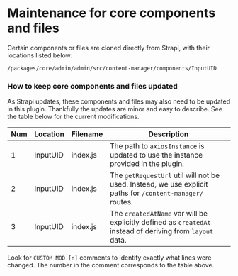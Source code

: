 # Maintenance for core components and files

Certain components or files are cloned directly from Strapi, with their locations listed below:

```
/packages/core/admin/admin/src/content-manager/components/InputUID
```

### How to keep core components and files updated

As Strapi updates, these components and files may also need to be updated in this plugin. Thankfully the updates are minor and easy to describe. See the table below for the current modifications.

| Num | Location | Filename | Description |
|-|-|-|-|
| 1 | InputUID | index.js | The path to `axiosInstance` is updated to use the instance provided in the plugin. |
| 2 | InputUID | index.js | The `getRequestUrl` util will not be used. Instead, we use explicit paths for `/content-manager/` routes. |
| 3 | InputUID | index.js | The `createdAtName` var will be explicitly defined as `createdAt` instead of deriving from `layout` data. |

Look for `CUSTOM MOD [n]` comments to identify exactly what lines were changed. The number in the comment corresponds to the table above.

